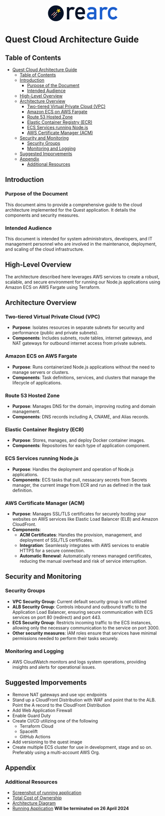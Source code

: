 <p align="center">
  <img src="./assets/Logo.png" alt="Quest Logo">
</p>


# Quest Cloud Architecture Guide

## Table of Contents
- [Quest Cloud Architecture Guide](#quest-cloud-architecture-guide)
  - [Table of Contents](#table-of-contents)
  - [Introduction](#introduction)
    - [Purpose of the Document](#purpose-of-the-document)
    - [Intended Audience](#intended-audience)
  - [High-Level Overview](#high-level-overview)
  - [Architecture Overview](#architecture-overview)
    - [Two-tiered Virtual Private Cloud (VPC)](#two-tiered-virtual-private-cloud-vpc)
    - [Amazon ECS on AWS Fargate](#amazon-ecs-on-aws-fargate)
    - [Route 53 Hosted Zone](#route-53-hosted-zone)
    - [Elastic Container Registry (ECR)](#elastic-container-registry-ecr)
    - [ECS Services running Node.js](#ecs-services-running-nodejs)
    - [AWS Certificate Manager (ACM)](#aws-certificate-manager-acm)
  - [Security and Monitoring](#security-and-monitoring)
    - [Security Groups](#security-groups)
    - [Monitoring and Logging](#monitoring-and-logging)
  - [Suggested Imporvements](#suggested-imporvements)
  - [Appendix](#appendix)
    - [Additional Resources](#additional-resources)
  

## Introduction

### Purpose of the Document

This document aims to provide a comprehensive guide to the cloud architecture implemented for the Quest application. It details the components and security measures.

### Intended Audience

This document is intended for system administrators, developers, and IT management personnel who are involved in the maintenance, deployment, and scaling of the cloud infrastructure.

## High-Level Overview

The architecture described here leverages AWS services to create a robust, scalable, and secure environment for running our Node.js applications using Amazon ECS on AWS Fargate using Terraform.
## Architecture Overview

### Two-tiered Virtual Private Cloud (VPC)

- **Purpose**: Isolates resources in separate subnets for security and performance (public and private subnets).
- **Components**: Includes subnets, route tables, internet gateways, and  NAT gateways for outbound internet access from private subnets.  

### Amazon ECS on AWS Fargate

- **Purpose**: Runs containerized Node.js applications without the need to manage servers or clusters.
- **Components**: Task definitions, services, and clusters that manage the lifecycle of applications.

### Route 53 Hosted Zone

- **Purpose**: Manages DNS for the domain, improving routing and domain management.
- **Components**: DNS records including A, CNAME, and Alias records.

### Elastic Container Registry (ECR)

- **Purpose**: Stores, manages, and deploy Docker container images.
- **Components**: Repositories for each type of application component.

### ECS Services running Node.js

- **Purpose**: Handles the deployment and operation of Node.js applications.
- **Components**: ECS tasks that pull, nessacary secrets from Secrets manager, the current image from ECR and run as defined in the task definition.

### AWS Certificate Manager (ACM)

- **Purpose**: Manages SSL/TLS certificates for securely hosting your websites on AWS services like Elastic Load Balancer (ELB) and Amazon CloudFront.
- **Components**:
  - **ACM Certificates**: Handles the provision, management, and deployment of SSL/TLS certificates.
  - **Integration**: Seamlessly integrates with AWS services to enable HTTPS for a secure connection.
  - **Automatic Renewal**: Automatically renews managed certificates, reducing the manual overhead and risk of service interruption.


## Security and Monitoring

### Security Groups

- **VPC Security Group**: Current default security group is not utilized
- **ALB Security Group**: Controls inbound and outbound traffic to the Application Load Balancer, ensuring secure communication with ECS services on port 80 (redirect) and port 443.
- **ECS Security Group**: Restricts incoming traffic to the ECS instances, allowing only the necessary communication to the service on port 3000.
- **Other security measures**: IAM roles ensure that services have minimal permissions needed to perform their tasks securely.

### Monitoring and Logging

- AWS CloudWatch monitors and logs system operations, providing insights and alerts for operational issues.

## Suggested Imporvements
  - Remove NAT gateways and use vpc endpoints
  - Stand up a CloudFront Distribution with WAF and point that to the ALB. Point the A record to the CloudFront Distribution
  - Add Web Application Firewall
  - Enable Guard Duty
  - Create CI/CD utilizing one of the following
    - Terraform Cloud
    - Spacelift
    - GitHub Actions
  - Add versioning to the quest image
  - Create multiple ECS cluster for use in development, stage and so on. Preferably using a multi-account AWS Org.

## Appendix

### Additional Resources

- [Screenshot of running application](./assets/Screenshot.png)
- [Total Cost of Ownership](./assets/quest-tco.pdf)
- [Architecture Diagram](./assets/quest.png)
- [Running Application](https://rearc.sbeard.cloud/) **Will be terminated on 26 April 2024**
